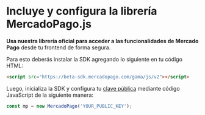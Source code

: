 # Incluye y configura la librería MercadoPago.js

**Usa nuestra librería oficial para acceder a las funcionalidades de Mercado Pago** desde tu frontend de forma segura.

Para esto deberás instalar la SDK agregando lo siguiente en tu código HTML:

```html
<script src="https://beta-sdk.mercadopago.com/gama/js/v2"></script>
```

Luego, inicializa la SDK y configura tu [clave pública]([FAKER][CREDENTIALS][URL]) mediante código JavaScript de la siguiente manera:

```javascript
const mp = new MercadoPago('YOUR_PUBLIC_KEY');
```

